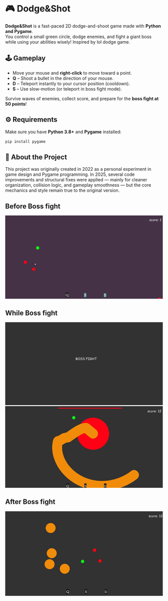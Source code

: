 # 🎮 Dodge&Shot

**Dodge&Shot** is a fast-paced 2D dodge-and-shoot game made with **Python and Pygame**.  
You control a small green circle, dodge enemies, and fight a giant boss while using your abilities wisely!
Inspired by lol dodge game.



## 🕹️ Gameplay

- Move your mouse and **right-click** to move toward a point.
- **Q** – Shoot a bullet in the direction of your mouse.
- **D** – Teleport instantly to your cursor position (cooldown).
- **S** – Use slow-motion (or teleport in boss fight mode).

Survive waves of enemies, collect score, and prepare for the **boss fight at 50 points**!



## ⚙️ Requirements
Make sure you have **Python 3.8+** and **Pygame** installed:

```bash
pip install pygame
```
## 🧩 About the Project

This project was originally created in 2022 as a personal experiment in game design and Pygame programming.
In 2025, several code improvements and structural fixes were applied — mainly for cleaner organization,
collision logic, and gameplay smoothness — but the core mechanics and style remain true to the original version.

## Before Boss fight
![Gameplay Screenshot](images/Picture1.jpg)

## While Boss fight
![Gameplay Screenshot](images/Picture4.jpg)
![Gameplay Screenshot](images/Picture2.jpg)


## After Boss fight

![Gameplay Screenshot](images/Picture3.jpg)
